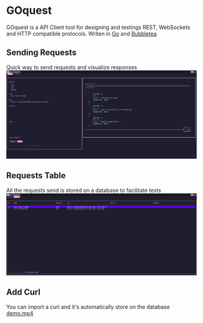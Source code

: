 # GOquest

GOquest is a API Client tool for designing and testings REST, WebSockets and HTTP compatible protocols. Writen in [Go](https://golang.org/) and [Bubbletea](https://github.com/charmbracelet/bubbletea)



## Sending Requests

Quick way to send requests and visualize responses 
![App Screenshot](./readme/main.png)

## Requests Table

All the requests send is stored on a database to facilitate tests 
![App Screenshot](./readme/table.png)


## Add Curl

You can import a curl and it's automatically store on the database
[demo.mp4]([https://github.com/user-attachments/assets/fec18357-4ea3-4f2f-a7bd-0cb9e24f6ffb](https://github.com/user-attachments/assets/91df8510-25ed-4fd8-a0ca-22e51776dc3e))

